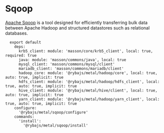 
# Sqoop

[Apache Sqoop](http://sqoop.apache.org/) is a tool designed for efficiently transferring bulk data between
Apache Hadoop and structured datastores such as relational databases.

      export default
        deps:
          krb5_client: module: 'masson/core/krb5_client', local: true, required: true
          java: module: 'masson/commons/java', local: true
          mysql_client: 'masson/commons/mysql/client'
          mariadb_client: 'masson/commons/mariadb/client'
          hadoop_core: module: '@rybajs/metal/hadoop/core', local: true, auto: true, implicit: true
          hdfs_client: module: '@rybajs/metal/hadoop/hdfs_client', local: true, auto: true, implicit: true
          hive_client: module: '@rybajs/metal/hive/client', local: true, auto: true, implicit: true
          yarn_client: module: '@rybajs/metal/hadoop/yarn_client', local: true, auto: true, implicit: true
        configure:
          '@rybajs/metal/sqoop/configure'
        commands:
          'install':
            '@rybajs/metal/sqoop/install'
